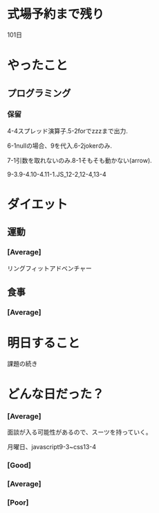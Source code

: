 # 式場予約まで残り

101日

# やったこと

## プログラミング

### 保留

4-4スプレッド演算子.5-2forでzzzまで出力.

6-1nullの場合、9を代入.6-2jokerのみ.

7-1引数を取れないのみ.8-1そもそも動かない(arrow).

9-3.9-4.10-4.11-1.JS_12-2,12-4,13-4

# ダイエット

## 運動 

### [Average]

リングフィットアドベンチャー

## 食事

### [Average]

# 明日すること

課題の続き

# どんな日だった？

### [Average]

面談が入る可能性があるので、スーツを持っていく。

月曜日、javascript9-3~css13-4

### [Good]
### [Average]
### [Poor]
